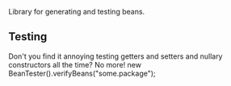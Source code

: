 Library for generating and testing beans.

Testing
-------
Don't you find it annoying testing getters and setters and nullary constructors all the time? No more!
new BeanTester().verifyBeans("some.package");
